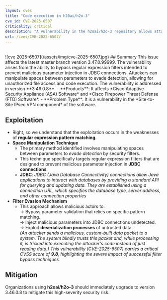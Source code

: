 ```yaml
---
layout: cves
title: "Code execution in h20ai/h2o-3"
cve_id: CVE-2025-6507
criticality: critical
description: "A vulnerability in the h2oai/h2o-3 repository allows attackers to exploit deserialization of untrusted data, potentially leading to arbitrary code execution and reading of system files."
url: /cves/CVE-2025-6507/
---
```


<br>
![cve 2025-6507](/assets/img/cve-2025-6507.jpg)
## Summary
This issue affects the latest master branch version 3.47.0.99999.
 The vulnerability arises from the ability to bypass regular expression filters intended to prevent malicious parameter injection in JDBC connections. Attackers can manipulate spaces between parameters to evade detection, allowing for unauthorized file access and code execution. The vulnerability is addressed in version **3.46.0.8**.
- **Products**: It affects *Cisco Adaptive Security Appliance (ASA) Software* and *Cisco Firepower Threat Defense (FTD) Software*.
- **Problem Type**: It is a vulnerability in the *Site-to-Site IPsec VPN component* of the software.

## Exploitation
- Right, so we understand that the exploitation occurs in the weaknesses of **regular expression pattern matching**.
- **Space Manipulation Technique**
    - The primary method identified involves manipulating spaces between parameters to *evade detection* by security filters.
    - This technique specifically targets regular expression filters that are designed to prevent malicious parameter injection in **JDBC connections**.
    - **JDBC**: _JDBC (Java Database Connectivity) connections allow Java applications to interact with databases by providing a standard API for querying and updating data. They are established using a connection URL, which specifies the database type, server address, and other connection properties_
- **Filter Evasion Mechanism**
    - This approach allows malicious actors to:<br>
    -> Bypass parameter validation that relies on specific pattern matching.<br>
    -> Inject malicious parameters into JDBC connections undetected.<br>
    -> Exploit **deserialization processes** of untrusted data.<br> _(An attacker sends a malicious, custom-built data packet to a system. The system blindly trusts this packet and, while processing it, is tricked into executing the attacker's code instead of just reading data.)_
_This vulnerability (CVE-2025-6507) carries a critical CVSS score of **9.8**, highlighting the severe impact of successful filter bypass techniques_

## Mitigation
Organizations using **h2oai/h2o-3** should immediately upgrade to version 3.46.0.8 to mitigate this high-severity security risk.
